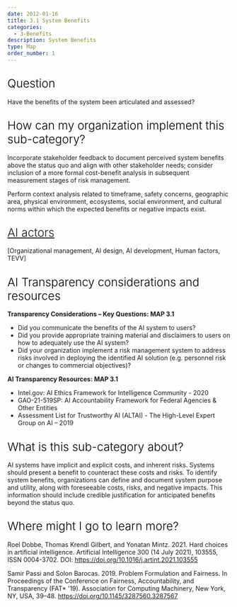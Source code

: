 ```yaml
---
date: 2012-01-16
title: 3.1 System Benefits
categories:
  - 3-Benefits
description: System Benefits
type: Map
order_number: 1
---
```


## <span style="color:black;font-weight:360;font-size:26px">Question</span>

Have the benefits of the system been articulated and assessed?

## <span style="color:black;font-weight:360;font-size:26px">How can my organization implement this sub-category?</span>

Incorporate stakeholder feedback to document perceived system benefits above the status quo and align with other stakeholder needs; consider inclusion of a more formal cost-benefit analysis in subsequent measurement stages of risk management. 

Perform context analysis related to timeframe, safety concerns, geographic area, physical environment, ecosystems, social environment, and cultural norms within which the expected benefits or negative impacts exist. 

## <span style="color:black;font-weight:360;font-size:26px">[AI actors](https://pages.nist.gov/RMF/terms.html)</span>

[Organizational management, AI design, AI development, Human factors, TEVV]

## <span style="color:black;font-weight:360;font-size:26px">AI Transparency considerations and resources</span>

**Transparency Considerations – Key Questions: MAP 3.1** 
- Did you communicate the benefits of the AI system to users? 
- Did you provide appropriate training material and disclaimers to users on how to adequately use the AI system? 
- Did your organization implement a risk management system to address risks involved in deploying the identified AI solution (e.g. personnel risk or changes to commercial objectives)?

**AI Transparency Resources: MAP 3.1**
- Intel.gov: AI Ethics Framework for Intelligence Community  - 2020
- GAO-21-519SP: AI Accountability Framework for Federal Agencies & Other Entities
- Assessment List for Trustworthy AI (ALTAI) - The High-Level Expert Group on AI – 2019

## <span style="color:black;font-weight:360;font-size:26px">What is this sub-category about?</span>

<!--more-->

AI systems have implicit and explicit costs, and inherent risks. Systems should present a benefit to counteract these costs and risks. To identify system benefits, organizations can define and document system purpose and utility, along with foreseeable costs, risks, and negative impacts. This information should include credible justification for anticipated benefits beyond the status quo.

<!--more-->

## <span style="color:black;font-weight:360;font-size:26px">Where might I go to learn more?</span>

<!--more-->

Roel Dobbe, Thomas Krendl Gilbert, and Yonatan Mintz. 2021. Hard choices in artificial intelligence. Artificial Intelligence 300 (14 July 2021), 103555, ISSN 0004-3702. DOI: https://doi.org/10.1016/j.artint.2021.103555

Samir Passi and Solon Barocas. 2019. Problem Formulation and Fairness. In Proceedings of the Conference on Fairness, Accountability, and Transparency (FAT* '19). Association for Computing Machinery, New York, NY, USA, 39–48. https://doi.org/10.1145/3287560.3287567
